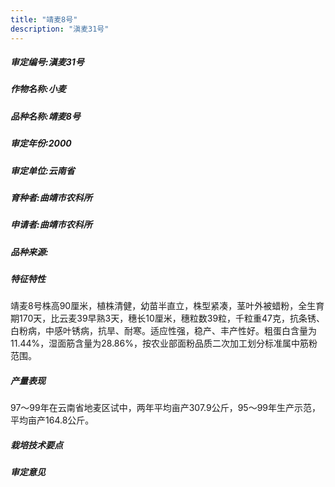 ```yaml
---
title: "靖麦8号"
description: "滇麦31号"
---
```

##### 审定编号:滇麦31号

##### 作物名称:小麦

##### 品种名称:靖麦8号

##### 审定年份:2000

##### 审定单位:云南省

##### 育种者:曲靖市农科所

##### 申请者:曲靖市农科所

##### 品种来源:

##### 特征特性
靖麦8号株高90厘米，植株清健，幼苗半直立，株型紧凑，茎叶外被蜡粉，全生育期170天，比云麦39早熟3天，穗长10厘米，穗粒数39粒，千粒重47克，抗条锈、白粉病，中感叶锈病，抗旱、耐寒。适应性强，稳产、丰产性好。粗蛋白含量为11.44%，湿面筋含量为28.86%，按农业部面粉品质二次加工划分标准属中筋粉范围。

##### 产量表现
97～99年在云南省地麦区试中，两年平均亩产307.9公斤，95～99年生产示范，平均亩产164.8公斤。

##### 栽培技术要点


##### 审定意见

